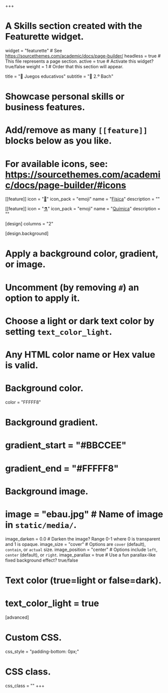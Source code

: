 +++
# A Skills section created with the Featurette widget.
widget = "featurette"  # See https://sourcethemes.com/academic/docs/page-builder/
headless = true  # This file represents a page section.
active = true  # Activate this widget? true/false
weight = 1  # Order that this section will appear.

title = "🧩 Juegos educativos"
subtitle = "📓 2.º Bach"

# Showcase personal skills or business features.
# 
# Add/remove as many `[[feature]]` blocks below as you like.
# 
# For available icons, see: https://sourcethemes.com/academic/docs/page-builder/#icons

[[feature]]
  icon = "[🧲](fisica)"
  icon_pack = "emoji"
  name = "[Física](fisica)"
  description = ""
  
[[feature]]
  icon = "[⚗️](quimica)"
  icon_pack = "emoji"
  name = "[Química](quimica)"
  description = ""
  
[design]
  columns = "2"

[design.background]
  # Apply a background color, gradient, or image.
  #   Uncomment (by removing `#`) an option to apply it.
  #   Choose a light or dark text color by setting `text_color_light`.
  #   Any HTML color name or Hex value is valid.
  
  # Background color.
  color = "FFFFF8"
  
  # Background gradient.
  # gradient_start = "#BBCCEE"
  # gradient_end = "#FFFFF8"
  
  # Background image.
  # image = "ebau.jpg"  # Name of image in `static/media/`.
  image_darken = 0.0  # Darken the image? Range 0-1 where 0 is transparent and 1 is opaque.
  image_size = "cover"  #  Options are `cover` (default), `contain`, or `actual` size.
  image_position = "center"  # Options include `left`, `center` (default), or `right`.
  image_parallax = true  # Use a fun parallax-like fixed background effect? true/false

  # Text color (true=light or false=dark).
  # text_color_light = true    

[advanced]
 # Custom CSS. 
 css_style = "padding-bottom: 0px;"
 
 # CSS class.
 css_class = ""
+++